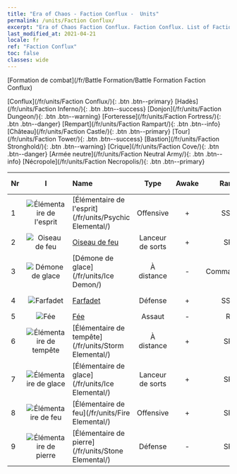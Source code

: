 ```yaml
---
title: "Era of Chaos - Faction Conflux -  Units"
permalink: /units/Faction Conflux/
excerpt: "Era of Chaos Faction Conflux. Faction Conflux. List of Faction in Era of Chaos"
last_modified_at: 2021-04-21
locale: fr
ref: "Faction Conflux"
toc: false
classes: wide
---
```

  [Formation de combat](/fr/Battle Formation/Battle Formation Faction Conflux)

 [Conflux](/fr/units/Faction Conflux/){: .btn .btn--primary} [Hadès](/fr/units/Faction Inferno/){: .btn .btn--success} [Donjon](/fr/units/Faction Dungeon/){: .btn .btn--warning} [Forteresse](/fr/units/Faction Fortress/){: .btn .btn--danger} [Rempart](/fr/units/Faction Rampart/){: .btn .btn--info} [Château](/fr/units/Faction Castle/){: .btn .btn--primary} [Tour](/fr/units/Faction Tower/){: .btn .btn--success} [Bastion](/fr/units/Faction Stronghold/){: .btn .btn--warning} [Crique](/fr/units/Faction Cove/){: .btn .btn--danger} [Armée neutre](/fr/units/Faction Neutral Army/){: .btn .btn--info} [Nécropole](/fr/units/Faction Necropolis/){: .btn .btn--primary} 

  | Nr | I |         Name        |   Type   | Awake |    Rank   |   Members     |  Stars  | Exclusive | Attack  |     HP    |  Awaken Name  |
  |:---|:-:|:--------------------|:--------:|:-----:|:---------:|:-------------:|:-------:|:---------:|:-------:|:---------:|:--------------|
  | 1 | ![Élémentaire de l'esprit](/images/u/ti_jingshenyuansu.jpg) | [Élémentaire de l'esprit](/fr/units/Psychic Elemental/) | Offensive | + | SSR | x1 | <i class="fas fa-star"/><i class="fas fa-star"/><i class="fas fa-star"/> | - | 212.0 | 1749 |  Élémentaire de magie  |
  | 2 | ![Oiseau de feu](/images/u/ti_fenghuang.jpg) | [Oiseau de feu](/fr/units/Firebird/) | Lanceur de sorts | + | SR | x4 | <i class="fas fa-star"/><i class="fas fa-star"/><i class="fas fa-star"/> | + | 848.5 | 4525 |  Phoenix  |
  | 3 | ![Démone de glace](/images/u/ti_bingmo.jpg) | [Démone de glace](/fr/units/Ice Demon/) | À distance | - | Commandant | x1 | <i class="fas fa-star"/><i class="fas fa-star"/><i class="fas fa-star"/> | - | 565.7 | 5996 |   -   |
  | 4 | ![Farfadet](/images/u/ti_conglinyaojing.jpg) | [Farfadet](/fr/units/Leprechaun/) | Défense | + | SSR | x1 | <i class="fas fa-star"/><i class="fas fa-star"/><i class="fas fa-star"/> | - | 134.5 | 3162 |  Maître Farfadet  |
  | 5 | ![Fée](/images/u/ti_mofaxianling.jpg) | [Fée](/fr/units/Sprite/) | Assaut | - | R | x4 | <i class="fas fa-star"/> | - | 69.5 | 993 |    |
  | 6 | ![Élémentaire de tempête](/images/u/ti_leiyuansu2.jpg) | [Élémentaire de tempête](/fr/units/Storm Elemental/) | À distance | + | SR | x4 | <i class="fas fa-star"/><i class="fas fa-star"/> | - | 99.2 | 662 |  Orage  |
  | 7 | ![Élémentaire de glace](/images/u/ti_bingyuansu2.jpg) | [Élémentaire de glace](/fr/units/Ice Elemental/) | Lanceur de sorts | + | SR | x4 | <i class="fas fa-star"/><i class="fas fa-star"/> | - | 111.0 | 744 |  Esprit de la neige silencieux  |
  | 8 | ![Élémentaire de feu](/images/u/ti_liehuoyuansu.jpg) | [Élémentaire de feu](/fr/units/Fire Elemental/) | Offensive | + | SR | x4 | <i class="fas fa-star"/><i class="fas fa-star"/> | - | 195.0 | 1682 |  Élémentaire d'énergie  |
  | 9 | ![Élémentaire de pierre](/images/u/ti_shiyuansu.jpg) | [Élémentaire de pierre](/fr/units/Stone Elemental/) | Défense | - | SR | x4 | <i class="fas fa-star"/><i class="fas fa-star"/><i class="fas fa-star"/> | - | 121.0 | 2825 |   -   |
